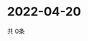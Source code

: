 # 2022-04-20
  共 0条

  <!-- BEGIN -->
  <!-- 最后更新时间Wed Apr 20 2022 06:08:34 GMT+0000 (Coordinated Universal Time) -->
  
  <!-- END -->
  
  